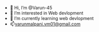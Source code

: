 - 👋 Hi, I’m @Varun-45
- 👀 I’m interested in Web devlopment
- 🌱 I’m currently learning web devlopment
- 📫varunmalpani.vm01@gmail.com

